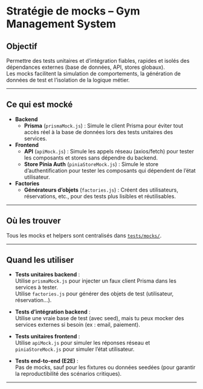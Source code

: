 # Stratégie de mocks – Gym Management System

## Objectif

Permettre des tests unitaires et d’intégration fiables, rapides et isolés des dépendances externes (base de données, API, stores globaux).  
Les mocks facilitent la simulation de comportements, la génération de données de test et l’isolation de la logique métier.

---

## Ce qui est mocké

- **Backend**
  - **Prisma** (`prismaMock.js`) : Simule le client Prisma pour éviter tout accès réel à la base de données lors des tests unitaires des services.
- **Frontend**
  - **API** (`apiMock.js`) : Simule les appels réseau (axios/fetch) pour tester les composants et stores sans dépendre du backend.
  - **Store Pinia Auth** (`piniaStoreMock.js`) : Simule le store d’authentification pour tester les composants qui dépendent de l’état utilisateur.
- **Factories**
  - **Générateurs d’objets** (`factories.js`) : Créent des utilisateurs, réservations, etc., pour des tests plus lisibles et réutilisables.

---

## Où les trouver

Tous les mocks et helpers sont centralisés dans [`tests/mocks/`](../tests/mocks/).

---

## Quand les utiliser

- **Tests unitaires backend** :  
  Utilise `prismaMock.js` pour injecter un faux client Prisma dans les services à tester.  
  Utilise `factories.js` pour générer des objets de test (utilisateur, réservation…).

- **Tests d’intégration backend** :  
  Utilise une vraie base de test (avec seed), mais tu peux mocker des services externes si besoin (ex : email, paiement).

- **Tests unitaires frontend** :  
  Utilise `apiMock.js` pour simuler les réponses réseau et `piniaStoreMock.js` pour simuler l’état utilisateur.

- **Tests end-to-end (E2E)** :  
  Pas de mocks, sauf pour les fixtures ou données seedées (pour garantir la reproductibilité des scénarios critiques).

---
